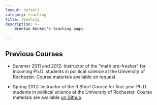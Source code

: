 ```yaml
---
layout: default
category: teaching
title: Teaching
description: >-
    Brenton Kenkel's teaching page.

---
```


## Previous Courses

  * Summer 2011 and 2012: Instructor of the "math pre-fresher" for incoming
    Ph.D. students in political science at the University of Rochester.
    Course materials available on request.

  * Spring 2012: Instructor of the R Short Course for first-year
    Ph.D. students in political science at the University of Rochester.
    Course materials are available
    [on Github](https://github.com/brentonk/rcourse).
